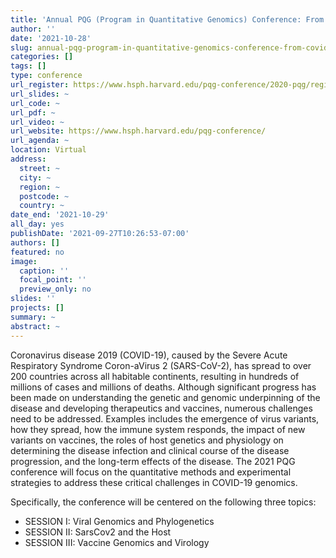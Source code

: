 ```yaml
---
title: 'Annual PQG (Program in Quantitative Genomics) Conference: From COVID-19 Genomics to Spread, Vaccine, and Therapy'
author: ''
date: '2021-10-28'
slug: annual-pqg-program-in-quantitative-genomics-conference-from-covid-19-genomics-to-spread-vaccine-and-therapy
categories: []
tags: []
type: conference
url_register: https://www.hsph.harvard.edu/pqg-conference/2020-pqg/register/
url_slides: ~
url_code: ~
url_pdf: ~
url_video: ~
url_website: https://www.hsph.harvard.edu/pqg-conference/
url_agenda: ~
location: Virtual
address:
  street: ~
  city: ~
  region: ~
  postcode: ~
  country: ~
date_end: '2021-10-29'
all_day: yes
publishDate: '2021-09-27T10:26:53-07:00'
authors: []
featured: no
image:
  caption: ''
  focal_point: ''
  preview_only: no
slides: ''
projects: []
summary: ~
abstract: ~
---
```


<!--more-->
Coronavirus disease 2019 (COVID-19), caused by the Severe Acute Respiratory Syndrome Coron-aVirus 2 (SARS-CoV-2), has spread to over 200 countries across all habitable continents, resulting in hundreds of millions of cases and millions of deaths.  Although significant progress has been made on understanding the genetic and genomic underpinning of the disease and developing therapeutics and vaccines, numerous challenges need to be addressed. Examples includes the emergence of virus variants, how they spread, how the immune system responds, the impact of new variants on vaccines, the roles of host genetics and physiology on determining the disease infection and clinical course of the disease progression, and the long-term effects of the disease. The 2021 PQG conference will focus on the quantitative methods and experimental strategies to address these critical challenges in COVID-19 genomics.  

Specifically, the conference will be centered on the following three topics:  

- SESSION I: Viral Genomics and Phylogenetics  
- SESSION II: SarsCov2 and the Host  
- SESSION III: Vaccine Genomics and Virology  